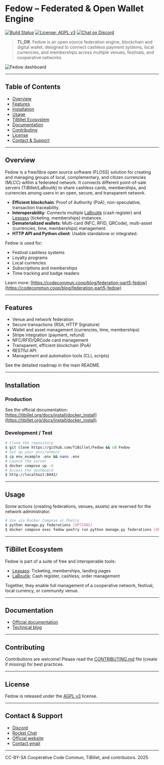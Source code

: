 # Fedow – Federated & Open Wallet Engine

[![Build Status](https://img.shields.io/github/workflow/status/TiBillet/Fedow/CI)](https://github.com/TiBillet/Fedow/actions)
[![License: AGPL v3](https://img.shields.io/badge/License-AGPL%20v3-blue.svg)](LICENSE)
[![Chat on Discord](https://img.shields.io/discord/112233445566778899.svg?label=chat&logo=discord)](https://discord.gg/ecb5jtP7vY)

> **TL;DR**: Fedow is an open source federation engine, blockchain and digital wallet, designed to connect cashless payment systems, local currencies, and memberships across multiple venues, festivals, and cooperative networks.

![Fedow dashboard](https://raw.githubusercontent.com/TiBillet/Fedow/main/fedow_dashboard/static/img/img.png)

---

## Table of Contents
- [Overview](#overview)
- [Features](#features)
- [Installation](#installation)
- [Usage](#usage)
- [TiBillet Ecosystem](#tibillet-ecosystem)
- [Documentation](#documentation)
- [Contributing](#contributing)
- [License](#license)
- [Contact & Support](#contact--support)

---

## Overview

Fedow is a free/libre open source software (FLOSS) solution for creating and managing groups of local, complementary, and citizen currencies (MLCC) within a federated network. It connects different point-of-sale servers (TiBillet/LaBoutik) to share cashless cards, memberships, and currencies among users in an open, secure, and transparent network.

- **Efficient blockchain**: Proof of Authority (PoA), non-speculative, transaction traceability.
- **Interoperability**: Connects multiple [LaBoutik](https://github.com/TiBillet/LaBoutik) (cash register) and [Lespass](https://github.com/TiBillet/Lespass) (ticketing, memberships) instances.
- **Dematerialized wallets**: Multi-card (NFC, RFID, QRCode), multi-asset (currencies, time, memberships) management.
- **HTTP API and Python client**: Usable standalone or integrated.

Fedow is used for:
- Festival cashless systems
- Loyalty programs
- Local currencies
- Subscriptions and memberships
- Time tracking and badge readers

Learn more: [https://codecommun.coop/blog/federation-part5-fedow](https://codecommun.coop/blog/federation-part5-fedow)

---

## Features

- Venue and network federation
- Secure transactions (RSA, HTTP Signature)
- Wallet and asset management (currencies, time, memberships)
- Stripe integration (payment, refund)
- NFC/RFID/QRCode card management
- Transparent, efficient blockchain (PoA)
- RESTful API
- Management and automation tools (CLI, scripts)

See the detailed roadmap in the main README.

---

## Installation

### Production
See the official documentation: [https://tibillet.org/docs/install/docker_install](https://tibillet.org/docs/install/docker_install)

### Development / Test
```bash
# Clone the repository
$ git clone https://github.com/TiBillet/Fedow && cd Fedow
# Set up your environment
$ cp env_example .env && nano .env
# Launch the server
$ docker compose up -d
# Access the dashboard
$ http://localhost:8442/
```

---

## Usage

Some actions (creating federations, venues, assets) are reserved for the network administrator.

```bash
# Use via Docker Compose or Poetry
$ python manage.py federations [OPTIONS]
$ docker compose exec fedow poetry run python manage.py federations [OPTIONS]
```

---

## TiBillet Ecosystem

Fedow is part of a suite of free and interoperable tools:
- [Lespass](https://github.com/TiBillet/Lespass): Ticketing, memberships, landing pages
- [LaBoutik](https://github.com/TiBillet/LaBoutik): Cash register, cashless, order management

Together, they enable full management of a cooperative network, festival, local currency, or community venue.

---

## Documentation
- [Official documentation](https://tibillet.org)
- [Technical blog](https://codecommun.coop/blog/federation-part5-fedow)

---

## Contributing
Contributions are welcome! Please read the [CONTRIBUTING.md](CONTRIBUTING.md) file (create if missing) for best practices.

---

## License
Fedow is released under the [AGPL v3](LICENSE) license.

---

## Contact & Support
- [Discord](https://discord.gg/ecb5jtP7vY)
- [Rocket Chat](https://chat.communecter.org/channel/Tibillet)
- [Official website](https://tibillet.org)
- [Contact email](mailto:contact@tibillet.re)

---

CC-BY-SA Coopérative Code Commun, TiBillet, and contributors. 2025.
